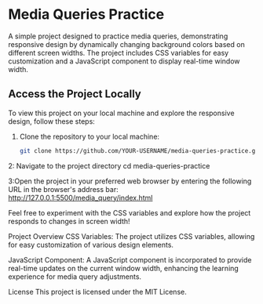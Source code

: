 # Media Queries Practice

A simple project designed to practice media queries, demonstrating responsive design by dynamically changing background colors based on different screen widths. The project includes CSS variables for easy customization and a JavaScript component to display real-time window width.

## Access the Project Locally

To view this project on your local machine and explore the responsive design, follow these steps:

1. Clone the repository to your local machine:

   ```bash
   git clone https://github.com/YOUR-USERNAME/media-queries-practice.git

2: Navigate to the project directory
cd media-queries-practice


3:Open the project in your preferred web browser by entering the following URL in the browser's address bar:
http://127.0.0.1:5500/media_query/index.html

Feel free to experiment with the CSS variables and explore how the project responds to changes in screen width!

Project Overview
CSS Variables: The project utilizes CSS variables, allowing for easy customization of various design elements.

JavaScript Component: A JavaScript component is incorporated to provide real-time updates on the current window width, enhancing the learning experience for media query adjustments.

License
This project is licensed under the MIT License.

